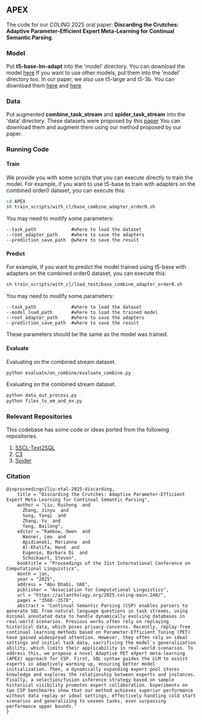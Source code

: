 ## APEX
The code for our COLING 2025 oral paper: **Discarding the Crutches: Adaptive Parameter-Efficient Expert Meta-Learning for Continual Semantic Parsing**.

### Model
Put **t5-base-lm-adapt** into the 'model' directory.
You can download the model [here](https://huggingface.co/google/t5-base-lm-adapt)
If you want to use other models, put them into the 'model' directory too. In our paper, we also use t5-large and t5-3b.
You can download them [here](https://huggingface.co/google-t5/t5-large) and [here](https://huggingface.co/google-t5/t5-3b)

### Data
Put augmented **combine_task_stream** and **spider_task_stream** into the 'data' directory.
These datasets were proposed by this [paper](https://arxiv.org/abs/2310.04801)
You can download them and augment them using our method proposed by our paper.

### Running Code

#### Train
We provide you with some scripts that you can execute directly to train the model. For example, if you want to use t5-base to train with adapters on the combined order0 dataset, you can execute this:
```bash
cd APEX
sh train_scripts/with_cl/base_combine_adapter_order0.sh
```
You may need to modify some parameters:
```
--task_path             #where to load the dataset
--root_adapter_path     #where to save the adapters
--prediction_save_path  @where to save the result
```

#### Predict
For example, if you want to predict the model trained using t5-base with adapters on the combined order0 dataset, you can execute this:
```bash
sh train_scripts/with_cl/load_test/base_combine_adapter_order0.sh
```
You may need to modify some parameters:
```
--task_path             #where to load the dataset
--model_load_path       #where to load the trained model
--root_adapter_path     #where to save the adapters
--prediction_save_path  #where to save the result
```
These parameters should be the same as the model was trained.

#### Evaluate
Evaluating on the combined stream dataset.
```bash
python evaluate/on_combine/evaluate_combine.py
```

Evaluating on the combined stream dataset.
```bash
python data_out_process.py
python files_to_em_and_ex.py
```

### Relevant Repositories
This codebase has some code or ideas ported from the following repositories.
1. [SSCL-Text2SQL](https://github.com/Bahuia/SSCL-Text2SQL)
2. [C3](https://github.com/Bahuia/C3)
3. [Spider](https://github.com/taoyds/spider)

### Citation
```
@inproceedings{liu-etal-2025-discarding,
    title = "Discarding the Crutches: Adaptive Parameter-Efficient Expert Meta-Learning for Continual Semantic Parsing",
    author = "Liu, Ruiheng  and
      Zhang, Jinyu  and
      Song, Yanqi  and
      Zhang, Yu  and
      Yang, Bailong",
    editor = "Rambow, Owen  and
      Wanner, Leo  and
      Apidianaki, Marianna  and
      Al-Khalifa, Hend  and
      Eugenio, Barbara Di  and
      Schockaert, Steven",
    booktitle = "Proceedings of the 31st International Conference on Computational Linguistics",
    month = jan,
    year = "2025",
    address = "Abu Dhabi, UAE",
    publisher = "Association for Computational Linguistics",
    url = "https://aclanthology.org/2025.coling-main.240/",
    pages = "3560--3578",
    abstract = "Continual Semantic Parsing (CSP) enables parsers to generate SQL from natural language questions in task streams, using minimal annotated data to handle dynamically evolving databases in real-world scenarios. Previous works often rely on replaying historical data, which poses privacy concerns. Recently, replay-free continual learning methods based on Parameter-Efficient Tuning (PET) have gained widespread attention. However, they often rely on ideal settings and initial task data, sacrificing the model`s generalization ability, which limits their applicability in real-world scenarios. To address this, we propose a novel Adaptive PET eXpert meta-learning (APEX) approach for CSP. First, SQL syntax guides the LLM to assist experts in adaptively warming up, ensuring better model initialization. Then, a dynamically expanding expert pool stores knowledge and explores the relationship between experts and instances. Finally, a selection/fusion inference strategy based on sample historical visibility promotes expert collaboration. Experiments on two CSP benchmarks show that our method achieves superior performance without data replay or ideal settings, effectively handling cold start scenarios and generalizing to unseen tasks, even surpassing performance upper bounds."
}
